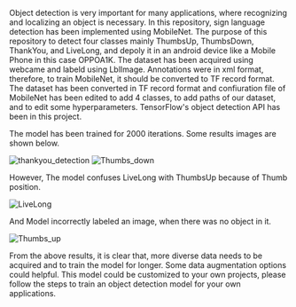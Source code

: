 Object detection is very important for many applications, where recognizing and localizing an object is necessary. In this repository, sign language detection has been implemented using MobileNet. The purpose of this repository to detect four classes mainly ThumbsUp, ThumbsDown, ThankYou, and LiveLong, and depoly it in an android device like a Mobile Phone in this case OPPOA1K. The dataset has been acquired using webcame and labeld using LblImage. Annotations were in xml format, therefore, to train MobileNet, it should be converted to TF record format. The dataset has been converted in TF record format and confiuration file of MobileNet has been edited to add 4 classes, to add paths of our dataset, and to edit some hyperparameters. TensorFlow's object detection API has been in this project.

The model has been trained for 2000 iterations. Some results images are shown below.

![thankyou_detection](https://user-images.githubusercontent.com/61932757/154614060-d8e9b802-5213-432c-b38a-fcd404af6091.png) ![Thumbs_down](https://user-images.githubusercontent.com/61932757/154614100-ffba6a59-0024-4d51-a623-b879b4f4428f.png)

However, The model confuses LiveLong with ThumbsUp because of Thumb position.

![LiveLong](https://user-images.githubusercontent.com/61932757/154614197-d25608ec-4e99-4bbe-bb23-37a2393e7755.png)

And Model incorrectly labeled an image, when there was no object in it.

![Thumbs_up](https://user-images.githubusercontent.com/61932757/154614267-1168da32-4a4c-4c28-be41-754d57294228.png)

From the above results, it is clear that, more diverse data needs to be acquired and to train the model for longer. Some data augmentation options could helpful. This model could be customized to your own projects, please follow the steps to train an object detection model for your own applications.



